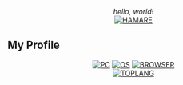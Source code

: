 <div align="center">

_hello, world!_<br>
[![HAMARE](https://img.shields.io/badge/-hamare-BE1E3E?style=flat&logo=github&logoColor=white)](https://github.com/badges/shields)

</div>

## My Profile
<div align="center">

  [![PC](https://img.shields.io/badge/PC-Celeron-0071C5?style=flat&logo=intel&logoColor=white)](https://github.com/badges/shields)
  [![OS](https://img.shields.io/badge/OS-Windows10-0078D7?style=flat&logo=windows&logoColor=white)](https://github.com/badges/shields)
  [![BROWSER](https://img.shields.io/badge/BROWSER-Firefox-20123A?style=flat&logo=firefoxbrowser&logoColor=white)](https://github.com/badges/shields)<br>
  [![TOPLANG](https://github-readme-stats.vercel.app/api/top-langs/?username=hamare1207&layout=compact&hide_border=true&theme=github_dark)](https://github.com/anuraghazra/github-readme-stats)

</div>
